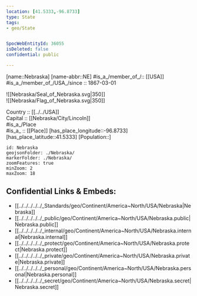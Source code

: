 ```yaml
---
location: [41.5333,-96.8733] 
type: State
tags:
- geo/State


SpocWebEntityId: 36055
isDeleted: false
confidential: public

---
```

[name::Nebraska] 
[name-abbr::NE] 
#is_a_/member_of_/:: [[USA]]
#is_a_/member_of_/USA_/since :: 1867-03-01 


![[Nebraska/Seal_of_Nebraska.svg|350]]  
![[Nebraska/Flag_of_Nebraska.svg|350]]  

Country :: [[../../USA]]  
Capital :: [[Nebraska/City/Lincoln]]  
#is_a_/Place  
#is_a_ :: [[Place]] 
[has_place_longitude::-96.8733] 
[has_place_latitude::41.5333] 
[Population::] 



```leaflet
id: Nebraska
geojsonFolder: ./Nebraska/
markerFolder: ./Nebraska/
zoomFeatures: true 
minZoom: 2 
maxZoom: 18
```


## Confidential Links & Embeds: 
- [[../../../../../_Standards/geo/Continent/America~North/USA/Nebraska|Nebraska]] 
- [[../../../../../_public/geo/Continent/America~North/USA/Nebraska.public|Nebraska.public]] 
- [[../../../../../_internal/geo/Continent/America~North/USA/Nebraska.internal|Nebraska.internal]] 
- [[../../../../../_protect/geo/Continent/America~North/USA/Nebraska.protect|Nebraska.protect]] 
- [[../../../../../_private/geo/Continent/America~North/USA/Nebraska.private|Nebraska.private]] 
- [[../../../../../_personal/geo/Continent/America~North/USA/Nebraska.personal|Nebraska.personal]] 
- [[../../../../../_secret/geo/Continent/America~North/USA/Nebraska.secret|Nebraska.secret]] 

